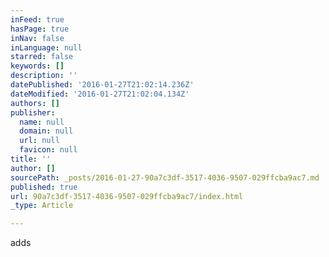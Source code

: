 ```yaml
---
inFeed: true
hasPage: true
inNav: false
inLanguage: null
starred: false
keywords: []
description: ''
datePublished: '2016-01-27T21:02:14.236Z'
dateModified: '2016-01-27T21:02:04.134Z'
authors: []
publisher:
  name: null
  domain: null
  url: null
  favicon: null
title: ''
author: []
sourcePath: _posts/2016-01-27-90a7c3df-3517-4036-9507-029ffcba9ac7.md
published: true
url: 90a7c3df-3517-4036-9507-029ffcba9ac7/index.html
_type: Article

---
```

adds